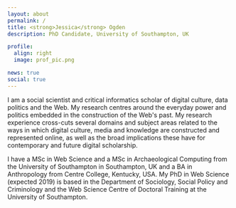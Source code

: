 ```yaml
---
layout: about
permalink: /
title: <strong>Jessica</strong> Ogden
description: PhD Candidate, University of Southampton, UK

profile:
  align: right
  image: prof_pic.png

news: true
social: true
---
```


I am a social scientist and critical informatics scholar of digital culture, data politics and the Web. My research centres around the everyday power and politics embedded in the construction of the Web's past. My research experience cross-cuts several domains and subject areas related to the ways in which digital culture, media and knowledge are constructed and represented online, as well as the broad implications these have for contemporary and future digital scholarship.

I have a MSc in Web Science and a MSc in Archaeological Computing from the University of Southampton in Southampton, UK and a BA in Anthropology from Centre College, Kentucky, USA. My PhD in Web Science (expected 2019) is based in the Department of Sociology, Social Policy and Criminology and the Web Science Centre of Doctoral Training at the University of Southampton.

